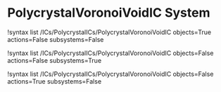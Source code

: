 <!-- MOOSE Documentation Stub: Remove this when content is added. -->


# PolycrystalVoronoiVoidIC System

!syntax list /ICs/PolycrystalICs/PolycrystalVoronoiVoidIC objects=True actions=False subsystems=False

!syntax list /ICs/PolycrystalICs/PolycrystalVoronoiVoidIC objects=False actions=False subsystems=True

!syntax list /ICs/PolycrystalICs/PolycrystalVoronoiVoidIC objects=False actions=True subsystems=False

